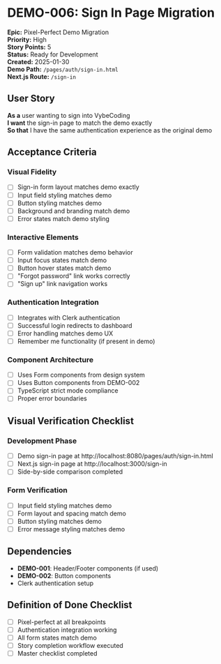# DEMO-006: Sign In Page Migration

**Epic:** Pixel-Perfect Demo Migration  
**Priority:** High  
**Story Points:** 5  
**Status:** Ready for Development  
**Created:** 2025-01-30  
**Demo Path:** `/pages/auth/sign-in.html`  
**Next.js Route:** `/sign-in`

## User Story

**As a** user wanting to sign into VybeCoding  
**I want** the sign-in page to match the demo exactly  
**So that** I have the same authentication experience as the original demo

## Acceptance Criteria

### Visual Fidelity
- [ ] Sign-in form layout matches demo exactly
- [ ] Input field styling matches demo
- [ ] Button styling matches demo
- [ ] Background and branding match demo
- [ ] Error states match demo styling

### Interactive Elements
- [ ] Form validation matches demo behavior
- [ ] Input focus states match demo
- [ ] Button hover states match demo
- [ ] "Forgot password" link works correctly
- [ ] "Sign up" link navigation works

### Authentication Integration
- [ ] Integrates with Clerk authentication
- [ ] Successful login redirects to dashboard
- [ ] Error handling matches demo UX
- [ ] Remember me functionality (if present in demo)

### Component Architecture
- [ ] Uses Form components from design system
- [ ] Uses Button components from DEMO-002
- [ ] TypeScript strict mode compliance
- [ ] Proper error boundaries

## Visual Verification Checklist

### Development Phase
- [ ] Demo sign-in page at http://localhost:8080/pages/auth/sign-in.html
- [ ] Next.js sign-in page at http://localhost:3000/sign-in
- [ ] Side-by-side comparison completed

### Form Verification
- [ ] Input field styling matches demo
- [ ] Form layout and spacing match demo
- [ ] Button styling matches demo
- [ ] Error message styling matches demo

## Dependencies

- **DEMO-001**: Header/Footer components (if used)
- **DEMO-002**: Button components
- Clerk authentication setup

## Definition of Done Checklist

- [ ] Pixel-perfect at all breakpoints
- [ ] Authentication integration working
- [ ] All form states match demo
- [ ] Story completion workflow executed
- [ ] Master checklist completed